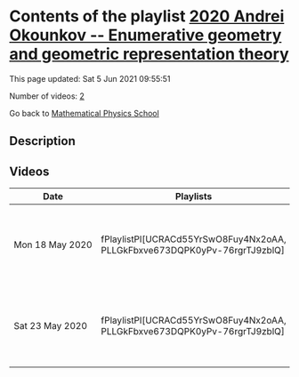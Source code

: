 # Contents of the playlist [2020 Andrei Okounkov -- Enumerative geometry and geometric representation theory](https://www.youtube.com/playlist?list=PLLGkFbxve673DQPK0yPv-76rgrTJ9zblQ)

This page updated: Sat 5 Jun 2021 09:55:51

Number of videos: [2](#videos)

Go back to [Mathematical Physics School](../README.md)

## Description



## Videos

|Date|Playlists|Links|Name|
|---|---|---|---|
| Mon&nbsp;18&nbsp;May&nbsp;2020 | fPlaylistPl[UCRACd55YrSwO8Fuy4Nx2oAA, PLLGkFbxve673DQPK0yPv-76rgrTJ9zblQ] | [**[1]**](https://crei.skoltech.ru/cas/calendar/okounkov_lect20/) | [[**e**](https://studio.youtube.com/video/3YkybHVBSws/edit "Edit")] [Andrei Okounkov -- Enumerative geometry and geometric representation theory 1](https://www.youtube.com/watch?v=3YkybHVBSws&list=PLLGkFbxve673DQPK0yPv-76rgrTJ9zblQ "https://crei.skoltech.ru/cas/calendar/okounkov_lect20/") |
| Sat&nbsp;23&nbsp;May&nbsp;2020 | fPlaylistPl[UCRACd55YrSwO8Fuy4Nx2oAA, PLLGkFbxve673DQPK0yPv-76rgrTJ9zblQ] |  | [[**e**](https://studio.youtube.com/video/V2F1rHzsDJw/edit "Edit")] [Andrei Okounkov -- Enumerative geometry and geometric representation theory 2](https://www.youtube.com/watch?v=V2F1rHzsDJw&list=PLLGkFbxve673DQPK0yPv-76rgrTJ9zblQ) |
